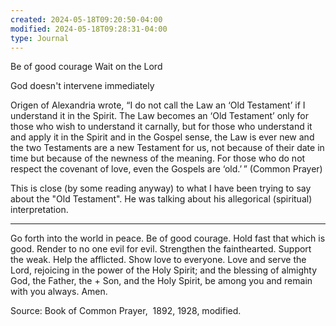 ```yaml
---
created: 2024-05-18T09:20:50-04:00
modified: 2024-05-18T09:28:31-04:00
type: Journal
---
```


Be of good courage
Wait on the  Lord

God doesn't intervene immediately

Origen of Alexandria wrote, “I do not call the Law an ‘Old Testament’ if I understand it in the Spirit. The Law becomes an ‘Old Testament’ only for those who wish to understand it carnally, but for those who understand it and apply it in the Spirit and in the Gospel sense, the Law is ever new and the two Testaments are a new Testament for us, not because of their date in time but because of the newness of the meaning. For those who do not respect the covenant of love, even the Gospels are ‘old.’ ” (Common Prayer)

This is close (by some reading anyway) to what I have been trying to say about the "Old Testament". He was talking about his allegorical (spiritual) interpretation.

---

Go forth into the world in peace.
Be of good courage.
Hold fast that which is good.
Render to no one evil for evil.
Strengthen the fainthearted.
Support the weak.
Help the afflicted.
Show love to everyone.
Love and serve the Lord,
rejoicing in the power of the Holy Spirit;
and the blessing of almighty God,
the Father, the + Son, and the Holy Spirit,
be among you and remain with you always. Amen.

Source: Book of Common Prayer,  1892, 1928, modified.

